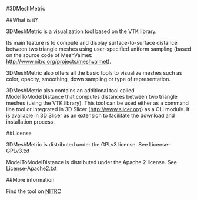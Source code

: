 #3DMeshMetric

##What is it?

3DMeshMetric is a visualization tool based on the VTK library.

Its main feature is to compute and display surface-to-surface distance between two triangle meshes using user-specified uniform sampling (based on the source code of MeshValmet: http://www.nitrc.org/projects/meshvalmet).

3DMeshMetric also offers all the basic tools to visualize meshes such as color, opacity, smoothing, down sampling or type of representation.

3DMeshMetric also contains an additional tool called ModelToModelDistance that computes distances between two triangle meshes (using the VTK library). This tool can be used either as a command line tool or integrated in 3D Slicer (http://www.slicer.org) as a CLI module. It is available in 3D Slicer as an extension to facilitate the download and installation process.

##License

3DMeshMetric is distributed under the GPLv3 license. See License-GPLv3.txt

ModelToModelDistance is distributed under the Apache 2 license. See License-Apache2.txt

##More information

Find the tool on [NITRC](http://www.nitrc.org/projects/meshmetric3d)

